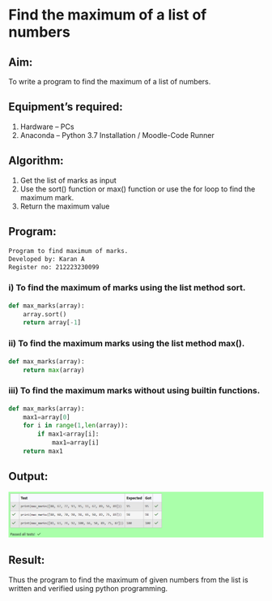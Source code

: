 # Find the maximum of a list of numbers
## Aim:
To write a program to find the maximum of a list of numbers.
## Equipment’s required:
1.	Hardware – PCs
2.	Anaconda – Python 3.7 Installation / Moodle-Code Runner
## Algorithm:
1.	Get the list of marks as input
2.	Use the sort() function or max() function or use the for loop to find the maximum mark.
3.	Return the maximum value
## Program:
```
Program to find maximum of marks.
Developed by: Karan A
Register no: 212223230099
```
### i) To find the maximum of marks using the list method sort.
```Python
def max_marks(array):
    array.sort()
    return array[-1]
```

### ii)	To find the maximum marks using the list method max().
```Python
def max_marks(array):
    return max(array)
```

### iii) To find the maximum marks without using builtin functions.
```Python
def max_marks(array):
    max1=array[0]
    for i in range(1,len(array)):
        if max1<array[i]:
            max1=array[i]
    return max1
```



## Output:
![maxmarks](output.png)
## Result:
Thus the program to find the maximum of given numbers from the list is written and verified using python programming.
